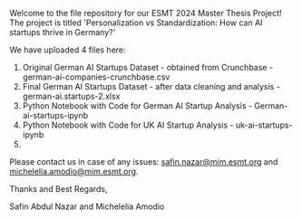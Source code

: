 Welcome to the file repository for our ESMT 2024 Master Thesis Project!
The project is titled 'Personalization vs Standardization: How can AI startups thrive in Germany?'

We have uploaded 4 files here:
1. Original German AI Startups Dataset - obtained from Crunchbase - german-ai-companies-crunchbase.csv
2. Final German AI Startups Dataset - after data cleaning and analysis - german-ai.startups-2.xlsx
3. Python Notebook with Code for German AI Startup Analysis - German-ai-startups-ipynb
4. Python Notebook with Code for UK AI Startup Analysis - uk-ai-startups-ipynb
5. 
Please contact us in case of any issues: safin.nazar@mim.esmt.org and michelelia.amodio@mim.esmt.org.

Thanks and Best Regards,

Safin Abdul Nazar and Michelelia Amodio

